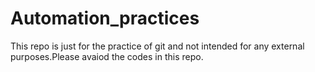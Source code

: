 # Automation_practices

This repo is just for the practice of git and not intended for any external purposes.Please avaiod the codes in this repo.

